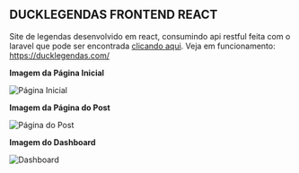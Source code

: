 ## DUCKLEGENDAS FRONTEND REACT

Site de legendas desenvolvido em react, consumindo api restful feita com o laravel que pode ser encontrada <a href="https://github.com/freirejandre/ducklegendas-backend">clicando aqui</a>. Veja em funcionamento: https://ducklegendas.com/

**Imagem da Página Inicial**

![Página Inicial](https://github.com/garumam/ducklegendas-frontend/blob/master/imagens-sistema/pagina-inicial.png)

**Imagem da Página do Post**

![Página do Post](https://github.com/garumam/ducklegendas-frontend/blob/master/imagens-sistema/pagina-post.png)

**Imagem do Dashboard**

![Dashboard](https://github.com/garumam/ducklegendas-frontend/blob/master/imagens-sistema/dashboard.png)




